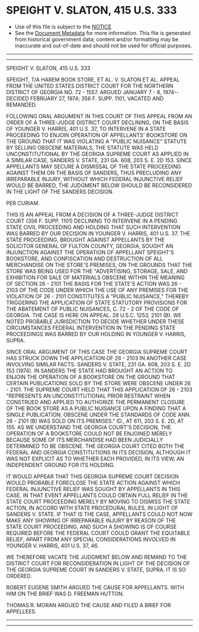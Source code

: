 ---
---

# SPEIGHT V. SLATON, 415 U.S. 333

* Use of this file is subject to the [NOTICE](https://github.com/publicdocs/notice/blob/master/NOTICE)
* See the [Document Metadata](../../../) for more information.
  This file is generated from historical government data; content and/or formatting may be inaccurate and out-of-date and should not be used for official purposes.

----------
----------

SPEIGHT V. SLATON, 415 U.S. 333

SPEIGHT, T/A HAREM BOOK STORE, ET AL. V. SLATON ET AL. APPEAL FROM THE UNITED STATES DISTRICT COURT FOR THE NORTHERN DISTRICT OF GEORGIA NO. 72 - 1557.  ARGUED JANUARY 7 - 8, 1974--DECIDED FEBRUARY 27, 1974; 356 F. SUPP. 1101, VACATED AND REMANDED.

FOLLOWING ORAL ARGUMENT IN THIS COURT OF THIS APPEAL FROM AN ORDER OF A THREE-JUDGE DISTRICT COURT DECLINING, ON THE BASIS OF YOUNGER V. HARRIS, 401 U.S. 37, TO INTERVENE IN A STATE PROCEEDING TO ENJOIN OPERATION OF APPELLANTS' BOOKSTORE ON THE GROUND THAT IT WAS VIOLATING A "PUBLIC NUISANCE" STATUTE BY SELLING OBSCENE MATERIALS, THE STATUTE WAS HELD UNCONSTITUTIONAL BY THE GEORGIA SUPREME COURT AS APPLIED IN A SIMILAR CASE, SANDERS V. STATE, 231 GA. 608, 203 S. E. 2D 153.  SINCE APPELLANTS MAY SECURE A DISMISSAL OF THE STATE PROCEEDING AGAINST THEM ON THE BASIS OF SANDERS, THUS PRECLUDING ANY IRREPARABLE INJURY, WITHOUT WHICH FEDERAL INJUNCTIVE RELIEF WOULD BE BARRED, THE JUDGMENT BELOW SHOULD BE RECONSIDERED IN THE LIGHT OF THE SANDERS DECISION.

PER CURIAM.

THIS IS AN APPEAL FROM A DECISION OF A THREE-JUDGE DISTRICT COURT (356 F. SUPP. 1101) DECLINING TO INTERVENE IN A PENDING STATE CIVIL PROCEEDING AND HOLDING THAT SUCH INTERVENTION WAS BARRED BY OUR DECISION IN YOUNGER V. HARRIS, 401 U.S. 37.  THE STATE PROCEEDING, BROUGHT AGAINST APPELLANTS BY THE SOLICITOR GENERAL OF FULTON COUNTY, GEORGIA, SOUGHT AN INJUNCTION AGAINST THE OPERATION OF APPELLANT SPEIGHT'S BOOKSTORE, AND CONFISCATION AND DESTRUCTION OF ALL MERCHANDISE ON THE STORE'S PREMISES, ON THE GROUNDS THAT THE STORE WAS BEING USED FOR THE "ADVERTISING, STORAGE, SALE, AND EXHIBITION FOR SALE OF MATERIALS OBSCENE WITHIN THE MEANING OF SECTION 26 - 2101 THE BASIS FOR THE STATE'S ACTION WAS 26 - 2103 OF THE CODE UNDER WHICH THE USE OF ANY PREMISES FOR THE VIOLATION OF 26 - 2101 CONSTITUTES A "PUBLIC NUISANCE," THEREBY TRIGGERING THE APPLICATION OF STATE STATUTORY PROVISIONS FOR THE ABATEMENT OF PUBLIC NUISANCES, C. 72 - 2 OF THE CODE OF GEORGIA.  THE CASE IS HERE ON APPEAL.  28 U.S.C. 1253, 2101 (B).  WE NOTED PROBABLE JURISDICTION TO DECIDE WHETHER UNDER THESE CIRCUMSTANCES FEDERAL INTERVENTION IN THE PENDING STATE PROCEEDINGS WAS BARRED BY OUR HOLDING IN YOUNGER V. HARRIS, SUPRA.

SINCE ORAL ARGUMENT OF THIS CASE THE GEORGIA SUPREME COURT HAS STRUCK DOWN THE APPLICATION OF 26 - 2103 IN ANOTHER CASE INVOLVING SIMILAR FACTS.  SANDERS V. STATE, 231 GA. 608, 203 S. E. 2D 153 (1974).  IN SANDERS THE STATE HAD BROUGHT AN ACTION TO ENJOIN THE OPERATION OF A BOOKSTORE ON THE GROUND THAT CERTAIN PUBLICATIONS SOLD BY THE STORE WERE OBSCENE UNDER 26 - 2101.  THE SUPREME COURT HELD THAT THIS APPLICATION OF 26 - 2103 "REPRESENTS AN UNCONSTITUTIONAL PRIOR RESTRAINT WHEN CONSTRUED AND APPLIED TO AUTHORIZE THE PERMANENT CLOSURE OF THE BOOK STORE AS A PUBLIC NUISANCE UPON A FINDING THAT A SINGLE PUBLICATION, OBSCENE UNDER THE STANDARDS OF CODE ANN. 26 - 2101 (B) WAS SOLD ON ITS PREMISES."  ID., AT 611, 203 S. E. 2D, AT 155.  AS WE UNDERSTAND THE GEORGIA COURT'S DECISION, THE OPERATION OF A BOOKSTORE COULD NOT BE ENJOINED MERELY BECAUSE SOME OF ITS MERCHANDISE HAD BEEN JUDICIALLY DETERMINED TO BE OBSCENE.  THE GEORGIA COURT CITED BOTH THE FEDERAL AND GEORGIA CONSTITUTIONS IN ITS DECISION, ALTHOUGH IT WAS NOT EXPLICIT AS TO WHETHER EACH PROVIDED, IN ITS VIEW, AN INDEPENDENT GROUND FOR ITS HOLDING.

IT WOULD APPEAR THAT THIS GEORGIA SUPREME COURT DECISION WOULD PROBABLE FORECLOSE THE STATE ACTION AGAINST WHICH FEDERAL INJUNCTIVE RELIEF WAS SOUGHT BY APPELLANTS IN THIS CASE.  IN THAT EVENT APPELLANTS COULD OBTAIN FULL RELIEF IN THE STATE COURT PROCEEDING MERELY BY MOVING TO DISMISS THE STATE ACTION, IN ACCORD WITH STATE PROCEDURAL RULES, IN LIGHT OF SANDERS V. STATE.  IF THAT IS THE CASE, APPELLANTS COULD NOT NOW MAKE ANY SHOWING OF IRREPARABLE INJURY BY REASON OF THE STATE COURT PROCEEDING, AND SUCH A SHOWING IS OF COURSE REQUIRED BEFORE THE FEDERAL COURT COULD GRANT THE EQUITABLE RELIEF, APART FROM ANY SPECIAL CONSIDERATIONS INVOLVED IN YOUNGER V. HARRIS, 401 U.S. 37, 46.

WE THEREFORE VACATE THE JUDGMENT BELOW AND REMAND TO THE DISTRICT COURT FOR RECONSIDERATION IN LIGHT OF THE DECISION OF THE GEORGIA SUPREME COURT IN SANDERS V. STATE, SUPRA. IT IS SO ORDERED.

ROBERT EUGENE SMITH ARGUED THE CAUSE FOR APPELLANTS.  WITH HIM ON THE BRIEF WAS D. FREEMAN HUTTON.

THOMAS R. MORAN ARGUED THE CAUSE AND FILED A BRIEF FOR APPELLEES.


----------
----------

